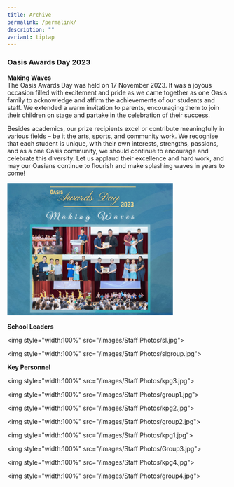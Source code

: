 ```yaml
---
title: Archive
permalink: /permalink/
description: ""
variant: tiptap
---
```

<h3><strong>Oasis Awards Day 2023</strong></h3>
<p><strong>Making Waves</strong>
<br>The Oasis Awards Day was held on 17 November 2023. It was a joyous occasion
filled with excitement and pride as we came together as one Oasis family
to acknowledge and affirm the achievements of our students and staff. We
extended a warm invitation to parents, encouraging them to join their children
on stage and partake in the celebration of their success.</p>
<p>Besides academics, our prize recipients excel or contribute meaningfully
in various fields – be it the arts, sports, and community work. We recognise
that each student is unique, with their own interests, strengths, passions,
and as a one Oasis community, we should continue to encourage and celebrate
this diversity. Let us applaud their excellence and hard work, and may
our Oasians continue to flourish and make splashing waves in years to come!</p>
<div class="isomer-image-wrapper">
<img style="width: 75%;" height="auto" width="100%" alt="" src="/images/awardsday2023.jpg">
</div>
<p><strong>School Leaders</strong>
</p>
<p>&lt;img style="width:100%" src="/images/Staff Photos/sl.jpg"&gt;</p>
<p>&lt;img style="width:100%" src="/images/Staff Photos/slgroup.jpg"&gt;</p>
<p><strong>Key Personnel</strong>
</p>
<p>&lt;img style="width:100%" src="/images/Staff Photos/kpg3.jpg"&gt;</p>
<p>&lt;img style="width:100%" src="/images/Staff Photos/group1.jpg"&gt;</p>
<p>&lt;img style="width:100%" src="/images/Staff Photos/kpg2.jpg"&gt;</p>
<p>&lt;img style="width:100%" src="/images/Staff Photos/group2.jpg"&gt;</p>
<p>&lt;img style="width:100%" src="/images/Staff Photos/kpg1.jpg"&gt;</p>
<p>&lt;img style="width:100%" src="/images/Staff Photos/Group3.jpg"&gt;</p>
<p>&lt;img style="width:100%" src="/images/Staff Photos/kpg4.jpg"&gt;</p>
<p>&lt;img style="width:100%" src="/images/Staff Photos/group4.jpg"&gt;</p>